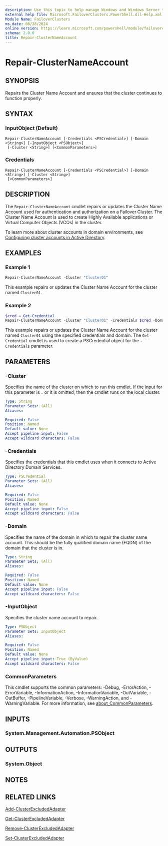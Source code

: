 ```yaml
---
description: Use this topic to help manage Windows and Windows Server technologies with Windows PowerShell.
external help file: Microsoft.FailoverClusters.PowerShell.dll-Help.xml
Module Name: FailoverClusters
ms.date: 08/28/2024
online version: https://learn.microsoft.com/powershell/module/failoverclusters/repair-clusternameaccount?view=windowsserver2025-ps&wt.mc_id=ps-gethelp
schema: 2.0.0
title: Repair-ClusterNameAccount
---
```


# Repair-ClusterNameAccount

## SYNOPSIS
Repairs the Cluster Name Account and ensures that the cluster continues to function properly.

## SYNTAX

### InputObject (Default)

```
Repair-ClusterNameAccount [-Credentials <PSCredential>] [-Domain <String>] [-InputObject <PSObject>]
 [-Cluster <String>] [<CommonParameters>]
```

### Credentials

```
Repair-ClusterNameAccount [-Credentials <PSCredential>] [-Domain <String>] [-Cluster <String>]
 [<CommonParameters>]
```

## DESCRIPTION

The `Repair-ClusterNameAccount` cmdlet repairs or updates the Cluster Name Account used for
authentication and authorization on a Failover Cluster. The Cluster Name Account is used to create
Highly Available applications or Virtual Computer Objects (VCOs) in the cluster.

To learn more about cluster accounts in domain environments, see
[Configuring cluster accounts in Active Directory](/windows-server/failover-clustering/configure-ad-accounts).

## EXAMPLES

### Example 1

```powershell
Repair-ClusterNameAccount -Cluster "Cluster01"
```

This example repairs or updates the Cluster Name Account for the cluster named `Cluster01`.

### Example 2

```powershell
$cred = Get-Credential
Repair-ClusterNameAccount -Cluster "Cluster01" -Credentials $cred -Domain "contoso.com"
```

This example repairs or updates the Cluster Name Account for the cluster named `Cluster01` using
the specified credentials and domain. The `Get-Credential` cmdlet is used to create a PSCredential
object for the `-Credentials` parameter.

## PARAMETERS

### -Cluster

Specifies the name of the cluster on which to run this cmdlet. If the input for this parameter is
`.` or it is omitted, then the cmdlet runs on the local cluster.

```yaml
Type: String
Parameter Sets: (All)
Aliases:

Required: False
Position: Named
Default value: None
Accept pipeline input: False
Accept wildcard characters: False
```

### -Credentials

Specifies the credentials that this cmdlet uses when it connects to Active Directory Domain
Services.

```yaml
Type: PSCredential
Parameter Sets: (All)
Aliases:

Required: False
Position: Named
Default value: None
Accept pipeline input: False
Accept wildcard characters: False
```

### -Domain

Specifies the name of the domain in which to repair the cluster name account. This should be the
fully qualified domain name (FQDN) of the domain that the cluster is in.

```yaml
Type: String
Parameter Sets: (All)
Aliases:

Required: False
Position: Named
Default value: None
Accept pipeline input: False
Accept wildcard characters: False
```

### -InputObject

Specifies the cluster name account to repair.

```yaml
Type: PSObject
Parameter Sets: InputObject
Aliases:

Required: False
Position: Named
Default value: None
Accept pipeline input: True (ByValue)
Accept wildcard characters: False
```

### CommonParameters

This cmdlet supports the common parameters: -Debug, -ErrorAction, -ErrorVariable,
-InformationAction, -InformationVariable, -OutVariable, -OutBuffer, -PipelineVariable, -Verbose,
-WarningAction, and -WarningVariable. For more information, see
[about_CommonParameters](/powershell/module/microsoft.powershell.core/about/about_commonparameters).

## INPUTS

### System.Management.Automation.PSObject

## OUTPUTS

### System.Object

## NOTES

## RELATED LINKS

[Add-ClusterExcludedAdapter](add-clusterexcludedadapter.md)

[Get-ClusterExcludedAdapter](get-clusterexcludedadapter.md)

[Remove-ClusterExcludedAdapter](remove-clusterexcludedadapter.md)

[Set-ClusterExcludedAdapter](set-clusterexcludedadapter.md)
